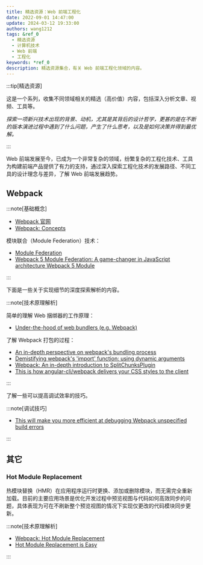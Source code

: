 ```yaml
---
title: 精选资源：Web 前端工程化
date: 2022-09-01 14:47:00
update: 2024-03-12 19:33:00
authors: wang1212
tags: &ref_0
  - 精选资源
  - 计算机技术
  - Web 前端
  - 工程化
keywords: *ref_0
description: 精选资源集合，有关 Web 前端工程化领域的内容。
---
```



:::tip[精选资源]

这是一个系列，收集不同领域相关的精选（高价值）内容，包括深入分析文章、视频、工具等。

_探索一项新兴技术出现的背景、动机，尤其是其背后的设计哲学，更甚的是在不断的版本演进过程中遇到了什么问题，产生了什么思考，以及是如何决策并得到最优解。_

:::

Web 前端发展至今，已成为一个非常复杂的领域，纷繁复杂的工程化技术、工具为构建前端产品提供了有力的支持，通过深入探索工程化技术的发展路径、不同工具的设计理念与差异，了解 Web 前端发展趋势。

<!-- truncate -->

## Webpack

:::note[基础概念]

- [Webpack 官网](https://webpack.js.org/)
- [Webpack: Concepts](https://webpack.js.org/concepts/)

模块联合（Module Federation）技术：

- [Module Federation](https://webpack.js.org/concepts/module-federation/)
- [Webpack 5 Module Federation: A game-changer in JavaScript architecture Webpack 5 Module](https://angularindepth.com/posts/1173/webpack-5-module-federation-a-game-changer-in-javascript-architecture)

:::

下面是一些关于实现细节的深度探索解析的内容。

:::note[技术原理解析]

简单的理解 Web 捆绑器的工作原理：

- [Under-the-hood of web bundlers (e.g. Webpack)](https://angularindepth.com/posts/1209/under-the-hood-of-web-bundlers-e-g-webpack)

了解 Webpack 打包的过程：

- [An in-depth perspective on webpack's bundling process](https://angularindepth.com/posts/1482/an-in-depth-perspective-on-webpacks-bundling-process)
- [Demistifying webpack's 'import' function: using dynamic arguments](https://angularindepth.com/posts/1483/demistifying-webpacks-import-function-using-dynamic-arguments)
- [Webpack: An in-depth introduction to SplitChunksPlugin](https://angularindepth.com/posts/1490/webpack-an-in-depth-introduction-to-splitchunksplugin)
- [This is how angular-cli/webpack delivers your CSS styles to the client](https://angularindepth.com/posts/1176/this-is-how-angular-cli-webpack-delivers-your-css-styles-to-the-client)

:::

了解一些可以提高调试效率的技巧。

:::note[调试技巧]

- [This will make you more efficient at debugging Webpack unspecified build errors](https://angularindepth.com/posts/1166/this-will-make-you-more-efficient-at-debugging-webpack-unspecified-build-errors)

:::

## 其它

### Hot Module Replacement

热模块替换（HMR）在应用程序运行时更换、添加或删除模块，而无需完全重新加载。目前的主要应用场景是优化开发过程中预览视图与代码如何高效同步的问题，具体表现为可在不刷新整个预览视图的情况下实现仅更改的代码模块同步更新。

:::note[技术原理解析]

- [Webpack: Hot Module Replacement](<https://webpack.js.org/concepts/hot-module-replacement/>)
- [Hot Module Replacement is Easy](https://bjornlu.com/blog/hot-module-replacement-is-easy)

:::
